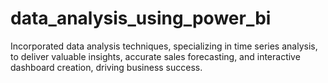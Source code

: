 # data_analysis_using_power_bi
Incorporated data analysis techniques, specializing in time series analysis, to deliver valuable insights, accurate sales forecasting, and interactive dashboard creation, driving business success.
